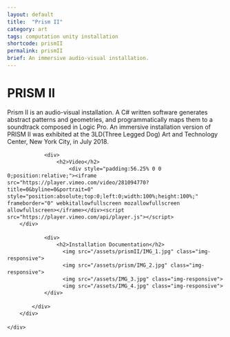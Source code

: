 ```yaml
---
layout: default
title:  "Prism II"
category: art
tags: computation unity installation
shortcode: prismII
permalink: prismII
brief: An immersive audio-visual installation.
---
```

<div class="content-container label-add-border" id="lightcubes">
	<div class="container-fluid">
		<div class="row">
			<div class="col-xs-10 col-xs-offset-1 text-center">
				<h1>PRISM II</h1>
				<p>Prism II is an audio-visual installation. A C# written software generates abstract patterns and geometries, and programmatically maps them to a soundtrack composed in Logic Pro. An immersive installation version of PRISM II was exhibited at the 3LD(Three Legged Dog) Art and Technology Center, New York City, in July 2018.</p>

				<div>
                    <h2>Video</h2>
                        <div style="padding:56.25% 0 0 0;position:relative;"><iframe src="https://player.vimeo.com/video/281094770?title=0&byline=0&portrait=0" style="position:absolute;top:0;left:0;width:100%;height:100%;" frameborder="0" webkitallowfullscreen mozallowfullscreen allowfullscreen></iframe></div><script src="https://player.vimeo.com/api/player.js"></script>
        </div>

                <div>
                    <h2>Installation Documentation</h2>
                      <img src="/assets/prismII/IMG_1.jpg" class="img-responsive">
		              <img src="/assets/prism/IMG_2.jpg" class="img-responsive">
                      <img src="/assets/IMG_3.jpg" class="img-responsive">
                      <img src="/assets/IMG_4.jpg" class="img-responsive">
                </div>

			</div>
		</div>

	</div>
</div>
